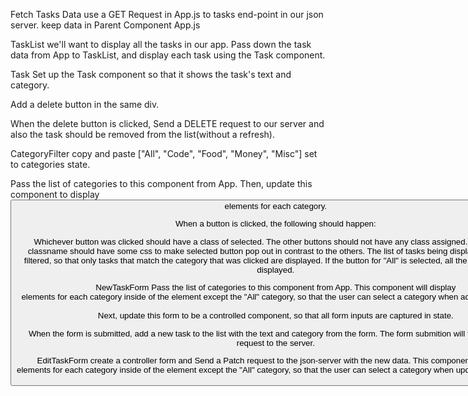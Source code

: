 Fetch Tasks Data
use a GET Request in App.js to tasks end-point in our json server.
keep data in Parent Component App.js
  

TaskList
 we'll want to display all the tasks in our app. Pass down the task data from App to TaskList, and display each task using the Task component.

Task
Set up the Task component so that it shows the task's text and category.

Add a delete button in the same div.

When the delete button is clicked, Send a DELETE request to our server and also the task should be removed from the list(without a refresh).

CategoryFilter
copy and paste  ["All", "Code", "Food", "Money", "Misc"] set to categories state.

Pass the list of categories to this component from App. Then, update this component to display <button> elements for each category. 

When a button is clicked, the following should happen:

Whichever button was clicked should have a class of selected. The other buttons should not have any class assigned. The selected classname should have some css to make selected button pop out in contrast to the others. 
The list of tasks being displayed should be filtered, so that only tasks that match the category that was clicked are displayed.
If the button for "All" is selected, all the tasks should be displayed.

NewTaskForm
Pass the list of categories to this component from App.  This component will display <option> elements for each category inside of the <select> element except the "All" category, so that the user can select a category when adding a new task.

Next, update this form to be a controlled component, so that all form inputs are captured in state.

When the form is submitted, add a new task to the list with the text and category from the form. The form submition will trigger a POST request to the server.

EditTaskForm
 create a controller form and Send a Patch request to the json-server with the new data.
 This component will display <option> elements for each category inside of the <select> element except the "All" category, so that the user can select a category when updating a new task      .
